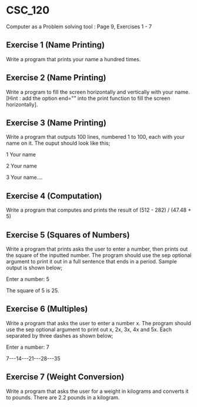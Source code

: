 # CSC_120
Computer as a Problem solving tool : Page 9, Exercises 1 - 7

## Exercise 1 (Name Printing)
Write a program that prints your name a hundred times.

## Exercise 2 (Name Printing)
Write a program to fill the screen horizontally and vertically with your name. [Hint : add the option end="" into the print function to fill the screen horizontally].

## Exercise 3 (Name Printing)
Write a program that outputs 100 lines, numbered 1 to 100, each with your name on it. The ouput should look like this;

1  Your name

2  Your name

3  Your name....

## Exercise 4 (Computation)
Write a program that computes and prints the result of (512 - 282) / (47.48 + 5)

## Exercise 5 (Squares of Numbers)
Write a program that prints asks the user to enter a number, then prints out the square of the inputted number. The program should use the sep optional argument to print it out in a full sentence that ends in a period. Sample output is shown below;

Enter a number: 5

The square of 5 is 25.

## Exercise 6 (Multiples)
Write a program that asks the user to enter a number x. The program should use the sep optional argument to print out x, 2x, 3x, 4x and 5x. Each separated by three dashes as shown below;

Enter a number: 7

7---14---21---28---35

## Exercise 7 (Weight Conversion)
Write a program that asks the user for a weight in kilograms and converts it to pounds. There are 2.2 pounds in a kilogram.


